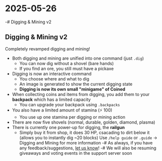# 2025-05-26
-# Digging & Mining v2

## Digging & Mining v2
Completely revamped digging and mining!
- Both digging and mining are unified into one command (just `.dig`)
  - You can now dig without a shovel (bare hands)
  - If you find an ore, you still must have a pickaxe
- Digging is now an interactive command
  - You choose where and what to dig
  - An image is generated to show the current digging state
  - **Digging is now its own small "minigame" of Coined**
- When collecting coins and items from digging, you add them to your **backpack** which has a limited capacity
  - You can upgrade your backpack using `.backpacks`  
- You also have a limited amount of stamina (:zap: 100)
  - You use up one stamina per digging or mining action 
- There are now five shovels (normal, durable, golden, diamond, plasma)
- There is currently one power-up for digging, the **railgun** 
  - Simply buy it from shop, it does 30 HP, csacading to dirt below it (allows you to instantly dig ~20 blocks)
Use `/help guide` or `.guide` -> Digging and Mining for more information
-# As always, if you have any feedback/suggestions, [let us know](https://discord.gg/BjzrQZjFwk)!
-# We will also be resuming giveaways and voting events in the support server soon